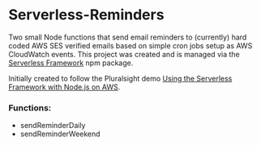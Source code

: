 # Serverless-Reminders

Two small Node functions that send email reminders to (currently) hard coded AWS SES verified emails based on simple cron jobs setup as AWS CloudWatch events.  This project was created and is managed via the [Serverless Framework](https://serverless.com/) npm package.

Initially created to follow the Pluralsight demo [Using the Serverless Framework with Node.js on AWS](https://app.pluralsight.com/library/courses/aws-nodejs-serverless-framework-using/table-of-contents).

### Functions:
- sendReminderDaily
- sendReminderWeekend